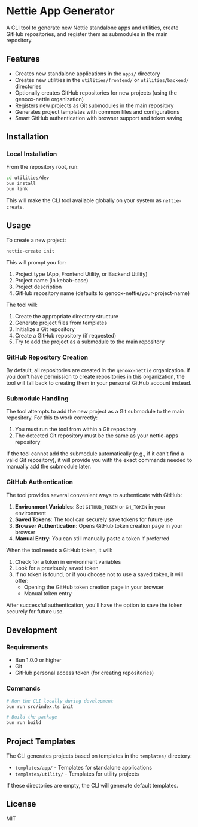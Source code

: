 # Nettie App Generator

A CLI tool to generate new Nettie standalone apps and utilities, create GitHub repositories, and register them as submodules in the main repository.

## Features

- Creates new standalone applications in the `apps/` directory
- Creates new utilities in the `utilities/frontend/` or `utilities/backend/` directories
- Optionally creates GitHub repositories for new projects (using the genoox-nettie organization)
- Registers new projects as Git submodules in the main repository
- Generates project templates with common files and configurations
- Smart GitHub authentication with browser support and token saving

## Installation

### Local Installation

From the repository root, run:

```bash
cd utilities/dev
bun install
bun link
```

This will make the CLI tool available globally on your system as `nettie-create`.

## Usage

To create a new project:

```bash
nettie-create init
```

This will prompt you for:

1. Project type (App, Frontend Utility, or Backend Utility)
2. Project name (in kebab-case)
3. Project description
4. GitHub repository name (defaults to genoox-nettie/your-project-name)

The tool will:

1. Create the appropriate directory structure
2. Generate project files from templates
3. Initialize a Git repository 
4. Create a GitHub repository (if requested)
5. Try to add the project as a submodule to the main repository

### GitHub Repository Creation

By default, all repositories are created in the `genoox-nettie` organization. If you don't have permission to create repositories in this organization, the tool will fall back to creating them in your personal GitHub account instead.

### Submodule Handling

The tool attempts to add the new project as a Git submodule to the main repository. For this to work correctly:

1. You must run the tool from within a Git repository
2. The detected Git repository must be the same as your nettie-apps repository

If the tool cannot add the submodule automatically (e.g., if it can't find a valid Git repository), it will provide you with the exact commands needed to manually add the submodule later.

### GitHub Authentication

The tool provides several convenient ways to authenticate with GitHub:

1. **Environment Variables**: Set `GITHUB_TOKEN` or `GH_TOKEN` in your environment
2. **Saved Tokens**: The tool can securely save tokens for future use
3. **Browser Authentication**: Opens GitHub token creation page in your browser
4. **Manual Entry**: You can still manually paste a token if preferred

When the tool needs a GitHub token, it will:

1. Check for a token in environment variables
2. Look for a previously saved token
3. If no token is found, or if you choose not to use a saved token, it will offer:
   - Opening the GitHub token creation page in your browser
   - Manual token entry

After successful authentication, you'll have the option to save the token securely for future use.

## Development

### Requirements

- Bun 1.0.0 or higher
- Git
- GitHub personal access token (for creating repositories)

### Commands

```bash
# Run the CLI locally during development
bun run src/index.ts init

# Build the package
bun run build
```

## Project Templates

The CLI generates projects based on templates in the `templates/` directory:

- `templates/app/` - Templates for standalone applications
- `templates/utility/` - Templates for utility projects

If these directories are empty, the CLI will generate default templates.

## License

MIT

